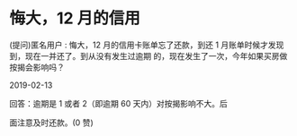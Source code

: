 # 悔大，12 月的信用

(提问)匿名用户 : 悔大，12 月的信用卡账单忘了还款，到还 1 月账单时候才发现到，现在一并还了。到从没有发生过逾期 的，现在发生了一次，今年如果买房做按揭会影响吗？

2019-02-13

回答：逾期是 1 或者 2（即逾期 60 天内）对按揭影响不大。后

面注意及时还款。(0 赞)